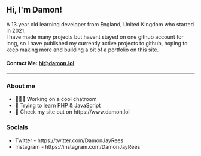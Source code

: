 ## Hi, I'm Damon!
A 13 year old learning developer from England, United Kingdom who started in 2021. <br>
I have made many projects but havent stayed on one github account for long, so I have published my currently active projects to github, hoping to keep making more and building a bit of a portfolio on this site. <br>
#### Contact Me: <a href="mailto:hi@damon.lol">hi@damon.lol</a>
<hr>
<h3>About me</h3>
<ul>
  <li>👨🏻‍💻 Working on a cool chatroom</li>
  <li>🍩 Trying to learn PHP & JavaScript</li>
  <li>🍭 Check my site out on https://www.damon.lol</li>
</ul>
<h3>Socials</h3>
<ul>
  <li>Twitter - https://twitter.com/DamonJayRees</li>
  <li>Instagram - https://instagram.com/DamonJayRees</li>
</ul>

